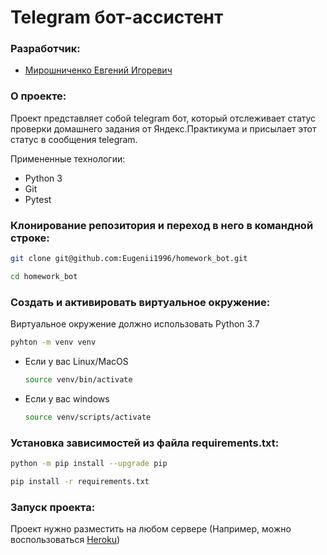 # Telegram бот-ассистент

### Разработчик:

 - [Мирошниченко Евгений Игоревич](https://github.com/Eugenii1996)

### О проекте:

Проект представляет собой telegram бот, который отслеживает статус проверки домашнего задания от Яндекс.Практикума и присылает этот статус в сообщения telegram.

Примененные технологии:
 - Python 3
 - Git
 - Pytest

### Клонирование репозитория и переход в него в командной строке:

```bash
git clone git@github.com:Eugenii1996/homework_bot.git
```

```bash
cd homework_bot
```

### Cоздать и активировать виртуальное окружение:

Виртуальное окружение должно использовать Python 3.7

```bash
pyhton -m venv venv
```

* Если у вас Linux/MacOS

    ```bash
    source venv/bin/activate
    ```

* Если у вас windows

    ```bash
    source venv/scripts/activate
    ```

### Установка зависимостей из файла requirements.txt:

```bash
python -m pip install --upgrade pip
```

```bash
pip install -r requirements.txt
```

### Запуск проекта:

Проект нужно разместить на любом сервере (Например, можно воспользоваться [Heroku](https://www.heroku.com/))
